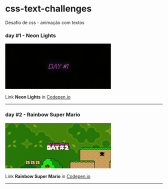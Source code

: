 # css-text-challenges

Desafio de css - animação com textos

### day #1 - Neon Lights

<img height="145em" src="https://github.com/DianaMartine/css-text-challenges/blob/main/css-text/assets/neon.gif">
<p>Link <strong>Neon Lights</strong> in <a href="https://codepen.io/dianamartine/pen/BaQOXGJ" target="_blank">Codepen.io</a>
<hr>

### day #2 - Rainbow Super Mario

<img height="145em" src="https://github.com/DianaMartine/css-text-challenges/blob/main/css-text/assets/rainbowsupermario.gif">
<p>Link <strong>Rainbow Super Mario</strong> in <a href="https://codepen.io/dianamartine/pen/vYyVmNm" target="_blank">Codepen.io</a>
<hr>
